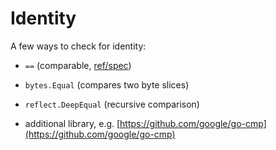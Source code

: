 # Identity

A few ways to check for identity:

* `==` (comparable, [ref/spec](https://go.dev/ref/spec#Comparison_operators))
* `bytes.Equal` (compares two byte slices)
* `reflect.DeepEqual`  (recursive comparison)

* additional library, e.g. [https://github.com/google/go-cmp](https://github.com/google/go-cmp)

